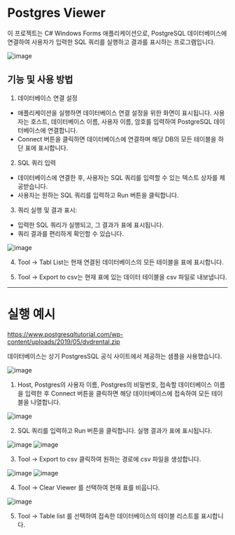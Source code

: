 # Postgres Viewer

이 프로젝트는 C# Windows Forms 애플리케이션으로, PostgreSQL 데이터베이스에 연결하여 사용자가 입력한 SQL 쿼리를 실행하고 결과를 표시하는 프로그램입니다.


![image](https://github.com/Yuhyeingjoo/Postgres-/assets/54518241/4608ee0f-2e8a-4aea-ab9b-ed8d3c5d9346)


## 기능 및 사용 방법

1. 데이터베이스 연결 설정

- 애플리케이션을 실행하면 데이터베이스 연결 설정을 위한 화면이 표시됩니다.
사용자는 호스트, 데이터베이스 이름, 사용자 이름, 암호를 입력하여 PostgreSQL 데이터베이스에 연결합니다.
- Connect 버튼을 클릭하면 데이터베이스에 연결하며 해당 DB의 모든 테이블을 하단 표에 표시합니다.

2. SQL 쿼리 입력

- 데이터베이스에 연결한 후, 사용자는 SQL 쿼리를 입력할 수 있는 텍스트 상자를 제공받습니다.
- 사용자는 원하는 SQL 쿼리를 입력하고 Run 버튼을 클릭합니다.

3. 쿼리 실행 및 결과 표시:

- 입력한 SQL 쿼리가 실행되고, 그 결과가 표에 표시됩니다.
- 쿼리 결과를 편리하게 확인할 수 있습니다.


![image](https://github.com/Yuhyeingjoo/Postgres-/assets/54518241/bbcc36c2-8cee-466b-9313-f180fbd9fbee)

4. Tool -> Tabl List는 현재 연결된 데이터베이스의 모든 테이블을 표에 표시합니다.

5. Tool -> Export to csv는 현재 표에 있는 데이터 테이블을 csv 파일로 내보냅니다.





---


# 실행 예시
https://www.postgresqltutorial.com/wp-content/uploads/2019/05/dvdrental.zip

데이터베이스는 상기 PostgresSQL 공식 사이트에서 제공하는 샘플을 사용했습니다.



![image](https://github.com/Yuhyeingjoo/Postgres-/assets/54518241/7b4b7bd9-e5aa-494a-91a3-9b2c2755e00e)

1. Host, Postgres의 사용자 이름, Postgres의 비밀번호, 접속할 데이터베이스 이름을 입력한 후 Connect 버튼을 클릭하면 해당 데이터베이스에 접속하여 모든 테이블을 나열합니다.



![image](https://github.com/Yuhyeingjoo/Postgres-/assets/54518241/7f0a1a7b-d164-4084-bdb8-bdf6c82c1de0)

2. SQL 쿼리를 입력하고 Run 버튼을 클릭합니다. 실행 결과가 표에 표시됩니다.



![image](https://github.com/Yuhyeingjoo/Postgres-/assets/54518241/dd3acbfc-420a-4d50-80c6-61eeed99f4e2)
![image](https://github.com/Yuhyeingjoo/Postgres-/assets/54518241/6fe64cd4-0672-4b3a-8e79-f1a9b245ab4b)

3. Tool -> Export to csv 클릭하여 원하는 경로에 csv 파일을 생성합니다.


![image](https://github.com/Yuhyeingjoo/Postgres-/assets/54518241/f90962b9-830c-4bd7-aa71-11963c19ff8a)
![image](https://github.com/Yuhyeingjoo/Postgres-/assets/54518241/57f5bb4d-7e51-4f29-897a-f428cef326ce)

4. Tool -> Clear Viewer 를 선택하여 현재 표를 비웁니다.


![image](https://github.com/Yuhyeingjoo/Postgres-/assets/54518241/12579693-4065-46a6-b7c5-28d2bb2c3a3e)

5.  Tool -> Table list 를 선택하여 접속한 데이터베이스의 테이블 리스트를 표시합니다. 
